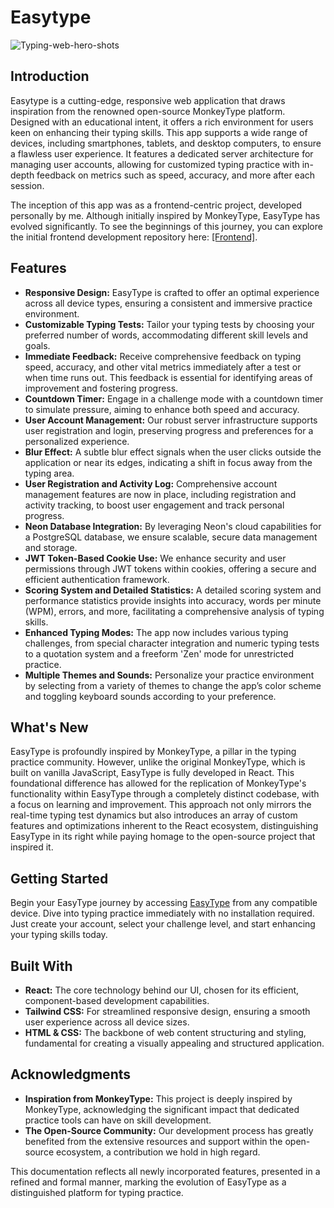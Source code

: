 # Easytype

![Typing-web-hero-shots](https://github.com/miguelrodriguezp99/EasyType/assets/72866796/10b25aa6-a602-4cc6-9a48-ab872b9869ff)


## Introduction

Easytype is a cutting-edge, responsive web application that draws inspiration from the renowned open-source MonkeyType platform. Designed with an educational intent, it offers a rich environment for users keen on enhancing their typing skills. This app supports a wide range of devices, including smartphones, tablets, and desktop computers, to ensure a flawless user experience. It features a dedicated server architecture for managing user accounts, allowing for customized typing practice with in-depth feedback on metrics such as speed, accuracy, and more after each session.

The inception of this app was as a frontend-centric project, developed personally by me. Although initially inspired by MonkeyType, EasyType has evolved significantly. To see the beginnings of this journey, you can explore the initial frontend development repository here: [\[Frontend\]](https://github.com/miguelrodriguezp99/typing-web-frontend).

## Features

- **Responsive Design:** EasyType is crafted to offer an optimal experience across all device types, ensuring a consistent and immersive practice environment.
- **Customizable Typing Tests:** Tailor your typing tests by choosing your preferred number of words, accommodating different skill levels and goals.
- **Immediate Feedback:** Receive comprehensive feedback on typing speed, accuracy, and other vital metrics immediately after a test or when time runs out. This feedback is essential for identifying areas of improvement and fostering progress.
- **Countdown Timer:** Engage in a challenge mode with a countdown timer to simulate pressure, aiming to enhance both speed and accuracy.
- **User Account Management:** Our robust server infrastructure supports user registration and login, preserving progress and preferences for a personalized experience.
- **Blur Effect:** A subtle blur effect signals when the user clicks outside the application or near its edges, indicating a shift in focus away from the typing area.
- **User Registration and Activity Log:** Comprehensive account management features are now in place, including registration and activity tracking, to boost user engagement and track personal progress.
- **Neon Database Integration:** By leveraging Neon's cloud capabilities for a PostgreSQL database, we ensure scalable, secure data management and storage.
- **JWT Token-Based Cookie Use:** We enhance security and user permissions through JWT tokens within cookies, offering a secure and efficient authentication framework.
- **Scoring System and Detailed Statistics:** A detailed scoring system and performance statistics provide insights into accuracy, words per minute (WPM), errors, and more, facilitating a comprehensive analysis of typing skills.
- **Enhanced Typing Modes:** The app now includes various typing challenges, from special character integration and numeric typing tests to a quotation system and a freeform 'Zen' mode for unrestricted practice.
- **Multiple Themes and Sounds:** Personalize your practice environment by selecting from a variety of themes to change the app’s color scheme and toggling keyboard sounds according to your preference.

## What's New

EasyType is profoundly inspired by MonkeyType, a pillar in the typing practice community. However, unlike the original MonkeyType, which is built on vanilla JavaScript, EasyType is fully developed in React. This foundational difference has allowed for the replication of MonkeyType's functionality within EasyType through a completely distinct codebase, with a focus on learning and improvement. This approach not only mirrors the real-time typing test dynamics but also introduces an array of custom features and optimizations inherent to the React ecosystem, distinguishing EasyType in its right while paying homage to the open-source project that inspired it.

## Getting Started

Begin your EasyType journey by accessing [EasyType](https://typing-web.vercel.app) from any compatible device. Dive into typing practice immediately with no installation required. Just create your account, select your challenge level, and start enhancing your typing skills today.

## Built With

- **React:** The core technology behind our UI, chosen for its efficient, component-based development capabilities.
- **Tailwind CSS:** For streamlined responsive design, ensuring a smooth user experience across all device sizes.
- **HTML & CSS:** The backbone of web content structuring and styling, fundamental for creating a visually appealing and structured application.

## Acknowledgments

- **Inspiration from MonkeyType:** This project is deeply inspired by MonkeyType, acknowledging the significant impact that dedicated practice tools can have on skill development.
- **The Open-Source Community:** Our development process has greatly benefited from the extensive resources and support within the open-source ecosystem, a contribution we hold in high regard.

This documentation reflects all newly incorporated features, presented in a refined and formal manner, marking the evolution of EasyType as a distinguished platform for typing practice.

